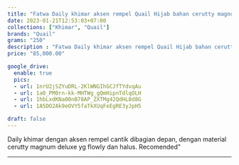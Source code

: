 ```yaml
---
title: "Fatwa Daily khimar aksen rempel Quail Hijab bahan cerutty magnum"
date: 2023-01-21T12:53:03+07:00
collections: ["Khimar", "Quail"]
brands: "Quail"
grams: "250"
description : "Fatwa Daily khimar aksen rempel Quail Hijab bahan cerutty magnum"
price: "85,000.00"

google_drive:
  enable: true
  pics:
  - url: 1nrU2jSZYuDRL-2KlWNGIhGCJfTYdvqAu
  - url: 1a0_PM0rn-kk-MHTWg_gQmHipnTdlqOLH
  - url: 1hbLxdKNa00nB78AP_ZXTMg42QdHL8d8G
  - url: 1A5DO2Ak9eOVY5faTkXUqFeEgRE3yJpH5

draft: false
---
```


Daily khimar dengan aksen rempel cantik dibagian depan, dengan material cerutty magnum deluxe yg flowly dan halus. Recomended"

------------      
  
